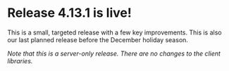 # Release 4.13.1 is live!

This is a small, targeted release with a few key improvements. This is also our last planned release before the December holiday season.

*Note that this is a server-only release. There are no changes to the client libraries.*